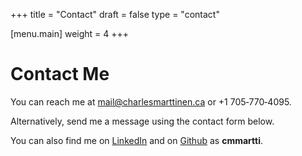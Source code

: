 +++
title = "Contact"
draft = false
type = "contact"

[menu.main]
weight = 4
+++

# Contact Me

You can reach me at [mail@charlesmarttinen.ca](mailto:mail@charlesmarttinen.ca) or +1&nbsp;705&#8209;770&#8209;4095.

Alternatively, send me a message using the contact form below.

You can also find me on [LinkedIn](https://www.linkedin.com/in/cmmartti/) and on [Github](https://github.com/cmmartti) as **cmmartti**.
